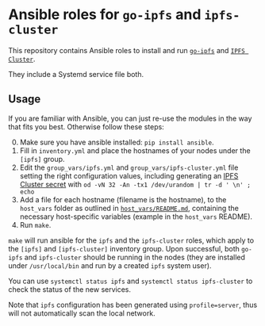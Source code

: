 # Ansible roles for `go-ipfs` and `ipfs-cluster`

This repository contains Ansible roles to install and run
[`go-ipfs`](https://github.com/ipfs/go-ipfs) and
[`IPFS Cluster`](https://github.com/ipfs/ipfs-cluster).

They include a Systemd service file both.

## Usage

If you are familiar with Ansible, you can just re-use the modules in the way
that fits you best. Otherwise follow these steps:

0. Make sure you have ansible installed: `pip install ansible`.
1. Fill in `inventory.yml` and place the hostnames of your nodes under the `[ipfs]` group.
2. Edit the `group_vars/ipfs.yml` and `group_vars/ipfs-cluster.yml` file
   setting the right configuration values, including generating an
   [IPFS Cluster secret](https://cluster.ipfs.io/documentation/guides/security/#the-cluster-secret)
   with `od -vN 32 -An -tx1 /dev/urandom | tr -d ' \n' ; echo`
3. Add a file for each hostname (filename is the hostname), to the `host_vars`
   folder as outlined in [`host_vars/README.md`](host_vars/README.md),
   containing the necessary host-specific variables (example in the
   `host_vars` README).
4. Run `make`.

`make` will run ansible for the `ipfs` and the `ipfs-cluster` roles, which
apply to the `[ipfs]` and `[ipfs-cluster]` inventory group. Upon successful,
both `go-ipfs` and `ipfs-cluster` should be running in the nodes (they are
installed under `/usr/local/bin` and run by a created `ipfs` system user).

You can use `systemctl status ipfs` and `systemctl status ipfs-cluster` to
check the status of the new services.

Note that `ipfs` configuration has been generated using `profile=server`, thus
will not automatically scan the local network.

